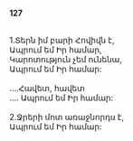 **127**

\
1.Տերն իմ բարի Հովիվն է,\
Ապրում եմ Իր համար,\
Կարոտություն չեմ ունենա,\
Ապրում եմ Իր համար:\
\
 ....Հավետ, հավետ\
 .... Ապրում եմ Իր համար:\
\
2.Ջրերի մոտ առաջնորդս է,\
Ապրում եմ Իր համար:

